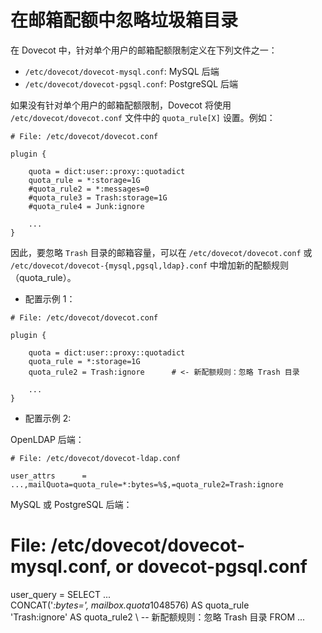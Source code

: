 # 在邮箱配额中忽略垃圾箱目录

在 Dovecot 中，针对单个用户的邮箱配额限制定义在下列文件之一：

* `/etc/dovecot/dovecot-mysql.conf`: MySQL 后端
* `/etc/dovecot/dovecot-pgsql.conf`: PostgreSQL 后端

如果没有针对单个用户的邮箱配额限制，Dovecot 将使用 `/etc/dovecot/dovecot.conf`
文件中的 `quota_rule[X]` 设置。例如：

```
# File: /etc/dovecot/dovecot.conf

plugin {                                                                        

    quota = dict:user::proxy::quotadict
    quota_rule = *:storage=1G
    #quota_rule2 = *:messages=0
    #quota_rule3 = Trash:storage=1G
    #quota_rule4 = Junk:ignore

    ...
}
```

因此，要忽略 `Trash` 目录的邮箱容量，可以在 `/etc/dovecot/dovecot.conf` 或
`/etc/dovecot/dovecot-{mysql,pgsql,ldap}.conf` 中增加新的配额规则（quota_rule）。

* 配置示例 1：

```
# File: /etc/dovecot/dovecot.conf

plugin {                                                                        

    quota = dict:user::proxy::quotadict
    quota_rule = *:storage=1G
    quota_rule2 = Trash:ignore      # <- 新配额规则：忽略 Trash 目录

    ...
}
```

* 配置示例 2:

OpenLDAP 后端：
```
# File: /etc/dovecot/dovecot-ldap.conf

user_attrs      = ...,mailQuota=quota_rule=*:bytes=%$,=quota_rule2=Trash:ignore
```

MySQL 或 PostgreSQL 后端：
# File: /etc/dovecot/dovecot-mysql.conf, or dovecot-pgsql.conf
user_query = SELECT ... \
                   CONCAT('*:bytes=', mailbox.quota*1048576) AS quota_rule \
                   'Trash:ignore' AS quota_rule2 \      -- 新配额规则：忽略 Trash 目录
                   FROM ...
```
